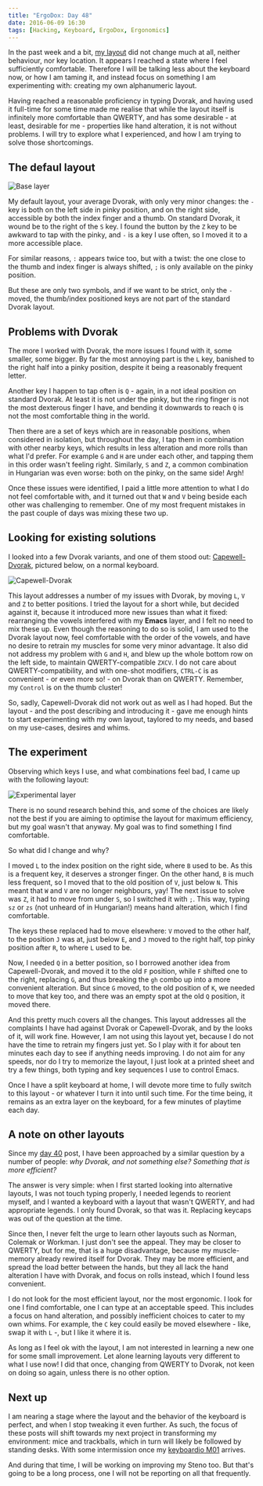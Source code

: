 ```yaml
---
title: "ErgoDox: Day 48"
date: 2016-06-09 16:30
tags: [Hacking, Keyboard, ErgoDox, Ergonomics]
---
```


In the past week and a bit, [my layout][layout] did not change much at all,
neither behaviour, nor key location. It appears I reached a state where I feel
sufficiently comfortable. Therefore I will be talking less about the keyboard
now, or how I am taming it, and instead focus on something I am experimenting
with: creating my own alphanumeric layout.

 [layout]: https://github.com/algernon/ergodox-layout#algernons-layout
 
Having reached a reasonable proficiency in typing Dvorak, and having used it
full-time for some time made me realise that while the layout itself is
infinitely more comfortable than QWERTY, and has some desirable - at least,
desirable for me - properties like hand alteration, it is not without problems.
I will try to explore what I experienced, and how I am trying to solve those
shortcomings.

<!-- more -->

## The defaul layout

![Base layer](/assets/asylum/images/posts/ergodox-day-48/base-layer.png)

My default layout, your average Dvorak, with only very minor changes: the `-`
key is both on the left side in pinky position, and on the right side,
accessible by both the index finger and a thumb. On standard Dvorak, it wound be
to the right of the `S` key. I found the button by the `Z` key to be awkward to
tap with the pinky, and `-` is a key I use often, so I moved it to a more
accessible place.

For similar reasons, `:` appears twice too, but with a twist: the one close to
the thumb and index finger is always shifted, `;` is only available on the pinky
position.

But these are only two symbols, and if we want to be strict, only the `-` moved,
the thumb/index positioned keys are not part of the standard Dvorak layout.

## Problems with Dvorak

The more I worked with Dvorak, the more issues I found with it, some smaller,
some bigger. By far the most annoying part is the `L` key, banished to the right
half into a pinky position, despite it being a reasonably frequent letter.

Another key I happen to tap often is `Q` - again, in a not ideal position on
standard Dvorak. At least it is not under the pinky, but the ring finger is not
the most dexterous finger I have, and bending it downwards to reach `Q` is not
the most comfortable thing in the world.

Then there are a set of keys which are in reasonable positions, when considered
in isolation, but throughout the day, I tap them in combination with other
nearby keys, which results in less alteration and more rolls than what I'd
prefer. For example `G` and `H` are under each other, and tapping them in this
order wasn't feeling right. Similarly, `S` and `Z`, a common combination in
Hungarian was even worse: both on the pinky, on the same side! Argh!

Once these issues were identified, I paid a little more attention to what I do
not feel comfortable with, and it turned out that `W` and `V` being beside each
other was challenging to remember. One of my most frequent mistakes in the past
couple of days was mixing these two up.

## Looking for existing solutions

I looked into a few Dvorak variants, and one of them stood out:
[Capewell-Dvorak][cpdv], pictured below, on a normal keyboard.

 [cpdv]: http://www.michaelcapewell.com/projects/keyboard/layout_capewell-dvorak.htm

![Capewell-Dvorak](/assets/asylum/images/posts/ergodox-day-48/capewell-dvorak.png)

This layout addresses a number of my issues with Dvorak, by moving `L`, `V` and
`Z` to better positions. I tried the layout for a short while, but decided
against it, because it introduced more new issues than what it fixed:
rearranging the vowels interfered with my **Emacs** layer, and I felt no need to
mix these up. Even though the reasoning to do so is solid, I am used to the
Dvorak layout now, feel comfortable with the order of the vowels, and have no
desire to retrain my muscles for some very minor advantage. It also did not
address my problem with `G` and `H`, and blew up the whole bottom row on the
left side, to maintain QWERTY-compatible `ZXCV`. I do not care about
QWERTY-compatibility, and with one-shot modifiers, `CTRL-C` is as convenient -
or even more so! - on Dvorak than on QWERTY. Remember, my `Control` is on the
thumb cluster!

So, sadly, Capewell-Dvorak did not work out as well as I had hoped. But the
layout - and the post describing and introducing it - gave me enough hints to
start experimenting with my own layout, taylored to my needs, and based on my
use-cases, desires and whims.

## The experiment

Observing which keys I use, and what combinations feel bad, I came up with the following layout:

![Experimental layer](/assets/asylum/images/posts/ergodox-day-48/experimental-layer.png)

There is no sound research behind this, and some of the choices are likely not
the best if you are aiming to optimise the layout for maximum efficiency, but my
goal wasn't that anyway. My goal was to find something I find comfortable.

So what did I change and why?

I moved `L` to the index position on the right side, where `B` used to be. As
this is a frequent key, it deserves a stronger finger. On the other hand, `B` is
much less frequent, so I moved that to the old position of `V`, just below `N`.
This meant that `W` and `V` are no longer neighbours, yay! The next issue to
solve was `Z`, it had to move from under `S`, so I switched it with `;`. This
way, typing `sz` or `zs` (not unheard of in Hungarian!) means hand alteration,
which I find comfortable.

The keys these replaced had to move elsewhere: `V` moved to the other half, to
the position `J` was at, just below `E`, and `J` moved to the right half, top
pinky position after `R`, to where `L` used to be.

Now, I needed `Q` in a better position, so I borrowed another idea from
Capewell-Dvorak, and moved it to the old `F` position, while `F` shifted one to
the right, replacing `G`, and thus breaking the `gh` combo up into a more
convenient alteration. But since `G` moved, to the old position of `K`, we
needed to move that key too, and there was an empty spot at the old `Q`
position, it moved there.

And this pretty much covers all the changes. This layout addresses all the
complaints I have had against Dvorak or Capewell-Dvorak, and by the looks of it,
will work fine. However, I am not using this layout yet, because I do not have
the time to retrain my fingers just yet. So I play with it for about ten minutes
each day to see if anything needs improving. I do not aim for any speeds, nor do
I try to memorize the layout, I just look at a printed sheet and try a few
things, both typing and key sequences I use to control Emacs.

Once I have a split keyboard at home, I will devote more time to fully switch to
this layout - or whatever I turn it into until such time. For the time being, it
remains as an extra layer on the keyboard, for a few minutes of playtime each
day.

## A note on other layouts

Since my [day 40](/blog/2016/06/01/ergodox-day-40/) post, I have been approached
by a similar question by a number of people: *why Dvorak, and not something
else? Something that is more efficient?*

The answer is very simple: when I first started looking into alternative
layouts, I was not touch typing properly, I needed legends to reorient myself,
and I wanted a keyboard with a layout that wasn't QWERTY, and had appropriate
legends. I only found Dvorak, so that was it. Replacing keycaps was out of the
question at the time.

Since then, I never felt the urge to learn other layouts such as Norman, Colemak
or Workman. I just don't see the appeal. They may be closer to QWERTY, but for
me, that is a huge disadvantage, because my muscle-memory already rewired itself
for Dvorak. They may be more efficient, and spread the load better between the
hands, but they all lack the hand alteration I have with Dvorak, and focus on
rolls instead, which I found less convenient.

I do not look for the most efficient layout, nor the most ergonomic. I look for
one I find comfortable, one I can type at an acceptable speed. This includes a
focus on hand alteration, and possibly inefficient choices to cater to my own
whims. For example, the `C` key could easily be moved elsewhere - like, swap it
with `L` -, but I like it where it is.

As long as I feel ok with the layout, I am not interested in learning a new one
for some small improvement. Let alone learning layouts very different to what I
use now! I did that once, changing from QWERTY to Dvorak, not keen on doing so
again, unless there is no other option.

## Next up

I am nearing a stage where the layout and the behavior of the keyboard is
perfect, and when I stop tweaking it even further. As such, the focus of these
posts will shift towards my next project in transforming my environment: mice
and trackballs, which in turn will likely be followed by standing desks. With
some intermission once my [keyboardio M01](https://shop.keyboard.io/) arrives.

And during that time, I will be working on improving my Steno too. But that's
going to be a long process, one I will not be reporting on all that frequently.
